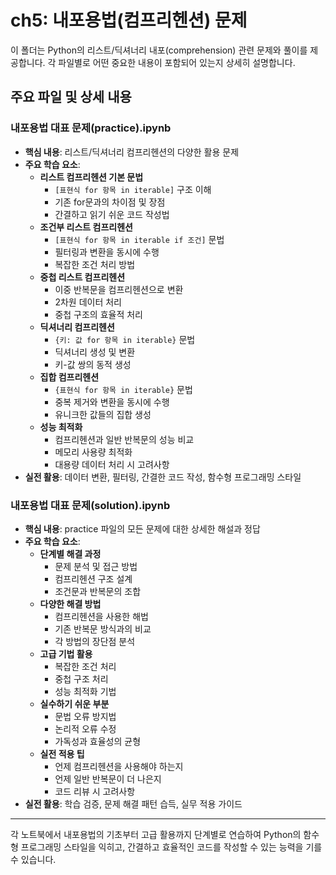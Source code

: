 # ch5: 내포용법(컴프리헨션) 문제

이 폴더는 Python의 리스트/딕셔너리 내포(comprehension) 관련 문제와 풀이를 제공합니다. 각 파일별로 어떤 중요한 내용이 포함되어 있는지 상세히 설명합니다.

## 주요 파일 및 상세 내용

### **내포용법 대표 문제(practice).ipynb**
- **핵심 내용**: 리스트/딕셔너리 컴프리헨션의 다양한 활용 문제
- **주요 학습 요소**:
  - **리스트 컴프리헨션 기본 문법**
    - `[표현식 for 항목 in iterable]` 구조 이해
    - 기존 for문과의 차이점 및 장점
    - 간결하고 읽기 쉬운 코드 작성법
  - **조건부 리스트 컴프리헨션**
    - `[표현식 for 항목 in iterable if 조건]` 문법
    - 필터링과 변환을 동시에 수행
    - 복잡한 조건 처리 방법
  - **중첩 리스트 컴프리헨션**
    - 이중 반복문을 컴프리헨션으로 변환
    - 2차원 데이터 처리
    - 중첩 구조의 효율적 처리
  - **딕셔너리 컴프리헨션**
    - `{키: 값 for 항목 in iterable}` 문법
    - 딕셔너리 생성 및 변환
    - 키-값 쌍의 동적 생성
  - **집합 컴프리헨션**
    - `{표현식 for 항목 in iterable}` 문법
    - 중복 제거와 변환을 동시에 수행
    - 유니크한 값들의 집합 생성
  - **성능 최적화**
    - 컴프리헨션과 일반 반복문의 성능 비교
    - 메모리 사용량 최적화
    - 대용량 데이터 처리 시 고려사항
- **실전 활용**: 데이터 변환, 필터링, 간결한 코드 작성, 함수형 프로그래밍 스타일

### **내포용법 대표 문제(solution).ipynb**
- **핵심 내용**: practice 파일의 모든 문제에 대한 상세한 해설과 정답
- **주요 학습 요소**:
  - **단계별 해결 과정**
    - 문제 분석 및 접근 방법
    - 컴프리헨션 구조 설계
    - 조건문과 반복문의 조합
  - **다양한 해결 방법**
    - 컴프리헨션을 사용한 해법
    - 기존 반복문 방식과의 비교
    - 각 방법의 장단점 분석
  - **고급 기법 활용**
    - 복잡한 조건 처리
    - 중첩 구조 처리
    - 성능 최적화 기법
  - **실수하기 쉬운 부분**
    - 문법 오류 방지법
    - 논리적 오류 수정
    - 가독성과 효율성의 균형
  - **실전 적용 팁**
    - 언제 컴프리헨션을 사용해야 하는지
    - 언제 일반 반복문이 더 나은지
    - 코드 리뷰 시 고려사항
- **실전 활용**: 학습 검증, 문제 해결 패턴 습득, 실무 적용 가이드

---
각 노트북에서 내포용법의 기초부터 고급 활용까지 단계별로 연습하여 Python의 함수형 프로그래밍 스타일을 익히고, 간결하고 효율적인 코드를 작성할 수 있는 능력을 기를 수 있습니다.
